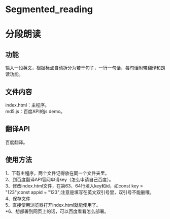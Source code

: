 # Segmented_reading
# 分段朗读
## 功能
输入一段英文，根据标点自动拆分为若干句子，一行一句话，每句话附带翻译和朗读功能。
## 文件内容
index.html：主程序。<br>
md5.js：百度API的js demo。
## 翻译API
百度翻译。
## 使用方法
1、下载主程序，两个文件记得放在同一个文件夹里。<br>
2、到百度翻译API官网申请key（怎么申请自己百度）。<br>
3、修改index.html文件，在第63、64行填入key和id，如const key = "123";const appid = "123";注意是填写在英文双引号里，双引号不能删哦。<br>
4、保存文件<br>
5、直接使用浏览器打开index.html就能使用了。<br>
*6、想部署到网页上的话，可以百度看看怎么部署。
